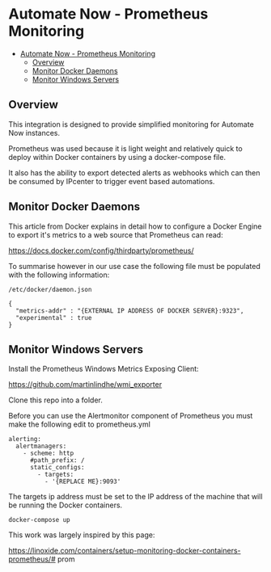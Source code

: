 # Automate Now - Prometheus Monitoring

<!-- TOC -->

- [Automate Now - Prometheus Monitoring](#automate-now---prometheus-monitoring)
    - [Overview](#overview)
    - [Monitor Docker Daemons](#monitor-docker-daemons)
    - [Monitor Windows Servers](#monitor-windows-servers)

<!-- /TOC -->

## Overview

This integration is designed to provide simplified monitoring for Automate Now instances.

Prometheus was used because it is light weight and relatively quick to deploy within Docker containers by using a docker-compose file.

It also has the ability to export detected alerts as webhooks which can then be consumed by IPcenter to trigger event based automations.

## Monitor Docker Daemons

This article from Docker explains in detail how to configure a Docker Engine to export it's metrics to a web source that Prometheus can read:

https://docs.docker.com/config/thirdparty/prometheus/

To summarise however in our use case the following file must be populated with the following information:

```
/etc/docker/daemon.json

{
  "metrics-addr" : "{EXTERNAL IP ADDRESS OF DOCKER SERVER}:9323",
  "experimental" : true
}
```

## Monitor Windows Servers

Install the Prometheus Windows Metrics Exposing Client:

https://github.com/martinlindhe/wmi_exporter

Clone this repo into a folder.

Before you can use the Alertmonitor component of Prometheus you must make the following edit to prometheus.yml

```
alerting:
  alertmanagers:
    - scheme: http
      #path_prefix: /
      static_configs:
        - targets: 
          - '{REPLACE ME}:9093'
```

The targets ip address must be set to the IP address of the machine that will be running the Docker containers.

```
docker-compose up
```

This work was largely inspired by this page:

https://linoxide.com/containers/setup-monitoring-docker-containers-prometheus/# prom
